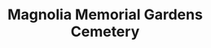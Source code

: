 ---
title: "Magnolia Memorial Gardens Cemetery"
url: /magnolia/magnolia-memorial-gardens-cemetery/
shop: funeral directors
---